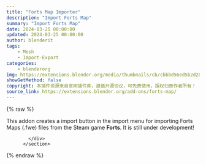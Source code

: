 ```yaml
---
title: "Forts Map Importer"
description: "Import Forts Map"
summary: "Import Forts Map"
date: 2024-03-25 00:00:00
updated: 2024-03-25 00:00:00
author: blenderit
tags: 
    - Mesh
    - Import-Export
categories:
    - blenderorg
img: https://extensions.blender.org/media/thumbnails/cb/cbbbd56ed5b2d20d63c7072787392664a17d747f6ee0353026655127c0f9d8e3_640x360.webp
showGetMethod: false
copyright: 本插件资源来自官网插件库，遵循开源协议，可免费使用，版权归原作者所有！
source_link: https://extensions.blender.org/add-ons/forts-map/
---
```


{% raw %}
<section id="about" class="mt-3">
            <div class="box style-rich-text">
              <p>This addon creates a import button in the import menu for importing Forts Maps (.fwe) files from the Steam game <strong>Forts</strong>.
It is still under development!</p>

            </div>
          </section>
<div style="display: none">blenderorg</div>
{% endraw %}